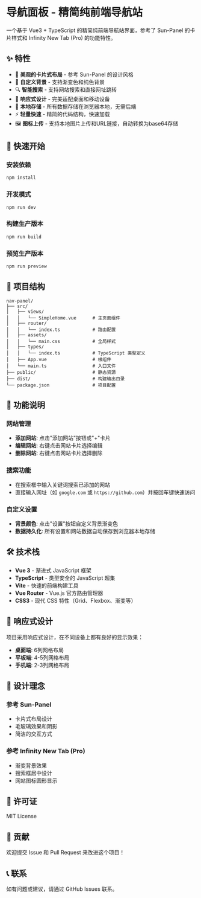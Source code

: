 # 导航面板 - 精简纯前端导航站

一个基于 Vue3 + TypeScript 的精简纯前端导航站界面，参考了 Sun-Panel 的卡片样式和 Infinity New Tab (Pro) 的功能特性。

## ✨ 特性

- 🎨 **美观的卡片式布局** - 参考 Sun-Panel 的设计风格
- 🌈 **自定义背景** - 支持渐变色和纯色背景
- 🔍 **智能搜索** - 支持网站搜索和直接网址跳转
- 📱 **响应式设计** - 完美适配桌面和移动设备
- 💾 **本地存储** - 所有数据存储在浏览器本地，无需后端
- ⚡ **轻量快速** - 精简的代码结构，快速加载
- 🖼️ **图标上传** - 支持本地图片上传和URL链接，自动转换为base64存储

## 🚀 快速开始

### 安装依赖

```bash
npm install
```

### 开发模式

```bash
npm run dev
```

### 构建生产版本

```bash
npm run build
```

### 预览生产版本

```bash
npm run preview
```

## 📁 项目结构

```
nav-panel/
├── src/
│   ├── views/
│   │   └── SimpleHome.vue      # 主页面组件
│   ├── router/
│   │   └── index.ts            # 路由配置
│   ├── assets/
│   │   └── main.css            # 全局样式
│   ├── types/
│   │   └── index.ts            # TypeScript 类型定义
│   ├── App.vue                 # 根组件
│   └── main.ts                 # 入口文件
├── public/                     # 静态资源
├── dist/                       # 构建输出目录
└── package.json                # 项目配置
```

## 🎯 功能说明

### 网站管理

- **添加网站**: 点击"添加网站"按钮或"+"卡片
- **编辑网站**: 右键点击网站卡片选择编辑
- **删除网站**: 右键点击网站卡片选择删除

### 搜索功能

- 在搜索框中输入关键词搜索已添加的网站
- 直接输入网址（如 `google.com` 或 `https://github.com`）并按回车键快速访问

### 自定义设置

- **背景颜色**: 点击"设置"按钮自定义背景渐变色
- **数据持久化**: 所有设置和网站数据自动保存到浏览器本地存储

## 🛠️ 技术栈

- **Vue 3** - 渐进式 JavaScript 框架
- **TypeScript** - 类型安全的 JavaScript 超集
- **Vite** - 快速的前端构建工具
- **Vue Router** - Vue.js 官方路由管理器
- **CSS3** - 现代 CSS 特性（Grid、Flexbox、渐变等）

## 📱 响应式设计

项目采用响应式设计，在不同设备上都有良好的显示效果：

- **桌面端**: 6列网格布局
- **平板端**: 4-5列网格布局
- **手机端**: 2-3列网格布局

## 🎨 设计理念

### 参考 Sun-Panel

- 卡片式布局设计
- 毛玻璃效果和阴影
- 简洁的交互方式

### 参考 Infinity New Tab (Pro)

- 渐变背景效果
- 搜索框居中设计
- 网站图标圆形显示

## 📄 许可证

MIT License

## 🤝 贡献

欢迎提交 Issue 和 Pull Request 来改进这个项目！

## 📞 联系

如有问题或建议，请通过 GitHub Issues 联系。
